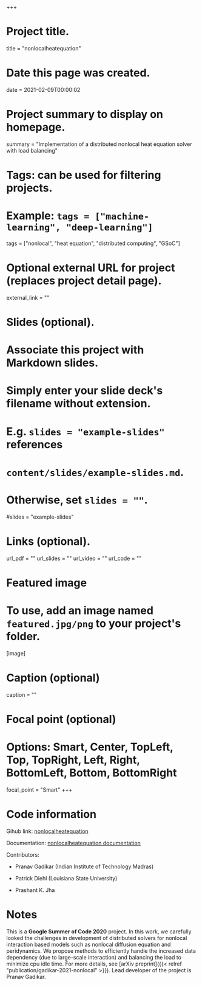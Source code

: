 +++
# Project title.
title = "nonlocalheatequation"

# Date this page was created.
date = 2021-02-09T00:00:02

# Project summary to display on homepage.
summary = "Implementation of a distributed nonlocal heat equation solver with load balancing"

# Tags: can be used for filtering projects.
# Example: `tags = ["machine-learning", "deep-learning"]`
tags = ["nonlocal", "heat equation", "distributed computing", "GSoC"]

# Optional external URL for project (replaces project detail page).
external_link = ""

# Slides (optional).
#   Associate this project with Markdown slides.
#   Simply enter your slide deck's filename without extension.
#   E.g. `slides = "example-slides"` references 
#   `content/slides/example-slides.md`.
#   Otherwise, set `slides = ""`.
#slides = "example-slides"

# Links (optional).
url_pdf = ""
url_slides = ""
url_video = ""
url_code = ""


# Featured image
# To use, add an image named `featured.jpg/png` to your project's folder. 
[image]
  # Caption (optional)
  caption = ""
  
  # Focal point (optional)
  # Options: Smart, Center, TopLeft, Top, TopRight, Left, Right, BottomLeft, Bottom, BottomRight
  focal_point = "Smart"
+++

# Code information

Gihub link: [nonlocalheatequation](https://github.com/nonlocalmodels/nonlocalheatequation)

Documentation: [nonlocalheatequation documentation](https://nonlocalmodels.github.io/nonlocalheatequation/documentation/)

Contributors: 

- Pranav Gadikar (Indian Institute of Technology Madras)

- Patrick Diehl (Louisiana State University)

- Prashant K. Jha

# Notes

This is a **Google Summer of Code 2020** project. In this work, we carefully looked the challenges in development of distributed solvers for nonlocal interaction based models such as nonlocal diffusion equation and peridynamics. We propose methods to efficiently handle the increased data dependency (due to large-scale interaction) and balancing the load to minimize cpu idle time. For more details, see [arXiv preprint]({{< relref "publication/gadikar-2021-nonlocal" >}}). Lead developer of the project is Pranav Gadikar.
